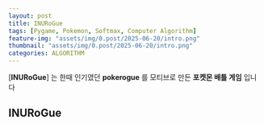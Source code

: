 ```yaml
---
layout: post
title: INURoGue
tags: [Pygame, Pokemon, Softmax, Computer Algorithm]
feature-img: "assets/img/0.post/2025-06-20/intro.png"
thumbnail: "assets/img/0.post/2025-06-20/intro.png"
categories: ALGORITHM
---
```


[**INURoGue**] 는 한때 인기였던 **pokerogue** 를 모티브로 만든 **포켓몬 배틀 게임** 입니다<br>

## **INURoGue**
























